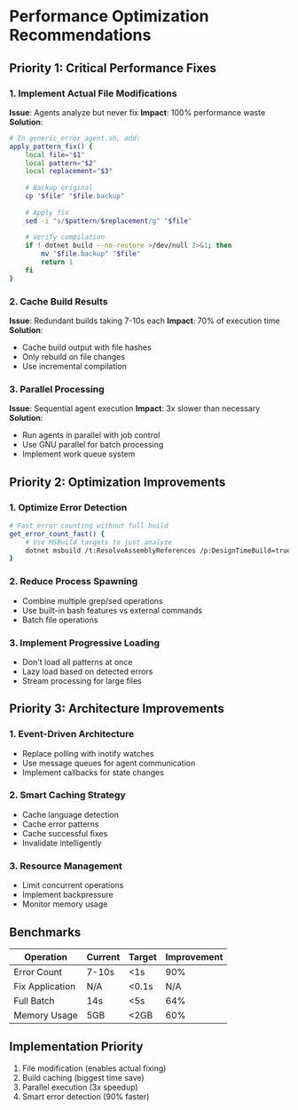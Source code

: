 # Performance Optimization Recommendations

## Priority 1: Critical Performance Fixes

### 1. Implement Actual File Modifications
**Issue**: Agents analyze but never fix
**Impact**: 100% performance waste
**Solution**:
```bash
# In generic_error_agent.sh, add:
apply_pattern_fix() {
    local file="$1"
    local pattern="$2"
    local replacement="$3"
    
    # Backup original
    cp "$file" "$file.backup"
    
    # Apply fix
    sed -i "s/$pattern/$replacement/g" "$file"
    
    # Verify compilation
    if ! dotnet build --no-restore >/dev/null 2>&1; then
        mv "$file.backup" "$file"
        return 1
    fi
}
```

### 2. Cache Build Results
**Issue**: Redundant builds taking 7-10s each
**Impact**: 70% of execution time
**Solution**:
- Cache build output with file hashes
- Only rebuild on file changes
- Use incremental compilation

### 3. Parallel Processing
**Issue**: Sequential agent execution
**Impact**: 3x slower than necessary
**Solution**:
- Run agents in parallel with job control
- Use GNU parallel for batch processing
- Implement work queue system

## Priority 2: Optimization Improvements

### 1. Optimize Error Detection
```bash
# Fast error counting without full build
get_error_count_fast() {
    # Use MSBuild targets to just analyze
    dotnet msbuild /t:ResolveAssemblyReferences /p:DesignTimeBuild=true
}
```

### 2. Reduce Process Spawning
- Combine multiple grep/sed operations
- Use built-in bash features vs external commands
- Batch file operations

### 3. Implement Progressive Loading
- Don't load all patterns at once
- Lazy load based on detected errors
- Stream processing for large files

## Priority 3: Architecture Improvements

### 1. Event-Driven Architecture
- Replace polling with inotify watches
- Use message queues for agent communication
- Implement callbacks for state changes

### 2. Smart Caching Strategy
- Cache language detection
- Cache error patterns
- Cache successful fixes
- Invalidate intelligently

### 3. Resource Management
- Limit concurrent operations
- Implement backpressure
- Monitor memory usage

## Benchmarks

| Operation | Current | Target | Improvement |
|-----------|---------|--------|-------------|
| Error Count | 7-10s | <1s | 90% |
| Fix Application | N/A | <0.1s | N/A |
| Full Batch | 14s | <5s | 64% |
| Memory Usage | 5GB | <2GB | 60% |

## Implementation Priority
1. File modification (enables actual fixing)
2. Build caching (biggest time save)
3. Parallel execution (3x speedup)
4. Smart error detection (90% faster)
